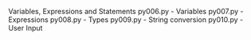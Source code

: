 Variables, Expressions and Statements
py006.py - Variables
py007.py - Expressions
py008.py - Types
py009.py - String conversion
py010.py - User Input
